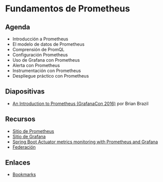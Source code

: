 # Fundamentos de Prometheus

## Agenda

* Introducción a Prometheus
* El modelo de datos de Prometheus
* Comprensión de PromQL
* Configuración Prometheus
* Uso de Grafana con Prometheus
* Alerta con Prometheus
* Instrumentación con Prometheus 
* Despliegue práctico con Prometheus

## Diapositivas

* [An Introduction to Prometheus (GrafanaCon 2016)](https://www.slideshare.net/brianbrazil/an-introduction-to-prometheus-grafanacon-2016) por Brian Brazil

## Recursos 

* [Sitio de Prometheus](https://prometheus.io/)
* [Sitio de Grafana](https://grafana.com/)
* [Spring Boot Actuator metrics monitoring with Prometheus and Grafana](https://www.callicoder.com/spring-boot-actuator-metrics-monitoring-dashboard-prometheus-grafana/)
* [Federación](https://www.robustperception.io/federation-what-is-it-good-for)

## Enlaces

* [Bookmarks](bookmarks.html)
